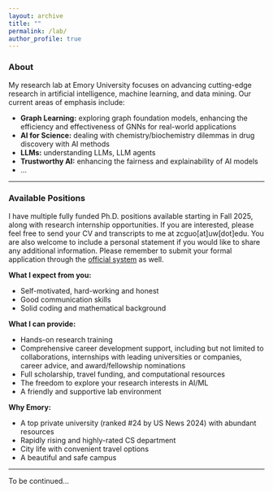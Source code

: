 ```yaml
---
layout: archive
title: ""
permalink: /lab/
author_profile: true
---
```

### About

My research lab at Emory University focuses on advancing cutting-edge research in artificial intelligence, machine learning, and data mining. Our current areas of emphasis include:

- **Graph Learning:** exploring graph foundation models, enhancing the efficiency and effectiveness of GNNs for real-world applications
- **AI for Science:** dealing with chemistry/biochemistry dilemmas in drug discovery with AI methods
- **LLMs:** understanding LLMs, LLM agents
- **Trustworthy AI:** enhancing the fairness and explainability of AI models
- ...


---

### Available Positions

 I have multiple fully funded Ph.D. positions available starting in Fall 2025, along with research internship opportunities. If you are interested, please feel free to send your CV and transcripts to me at zcguo[at]uw[dot]edu. You are also welcome to include a personal statement if you would like to share any additional information. Please remember to submit your formal application through the [official system](https://computerscience.emory.edu/graduate-phd/admissions/index.html) as well.

**What I expect from you:**
- Self-motivated, hard-working and honest
- Good communication skills
- Solid coding and mathematical background

**What I can provide:**
- Hands-on research training
- Comprehensive career development support, including but not limited to collaborations, internships with leading universities or companies, career advice, and award/fellowship nominations
- Full scholarship, travel funding, and computational resources
- The freedom to explore your research interests in AI/ML
- A friendly and supportive lab environment

**Why Emory:**
- A top private university (ranked #24 by US News 2024) with abundant resources
- Rapidly rising and highly-rated CS department
- City life with convenient travel options
- A beautiful and safe campus

--- 

To be continued...